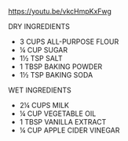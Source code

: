 https://youtu.be/vkcHmpKxFwg

DRY INGREDIENTS

-  3 CUPS ALL-PURPOSE FLOUR
-  ¼ CUP SUGAR
-  1½ TSP SALT
-  1 TBSP BAKING POWDER
-  1½ TSP BAKING SODA

WET INGREDIENTS

-  2¼ CUPS MILK
-  ¼ CUP VEGETABLE OIL
-  1 TBSP VANILLA EXTRACT
-  ¼ CUP APPLE CIDER VINEGAR